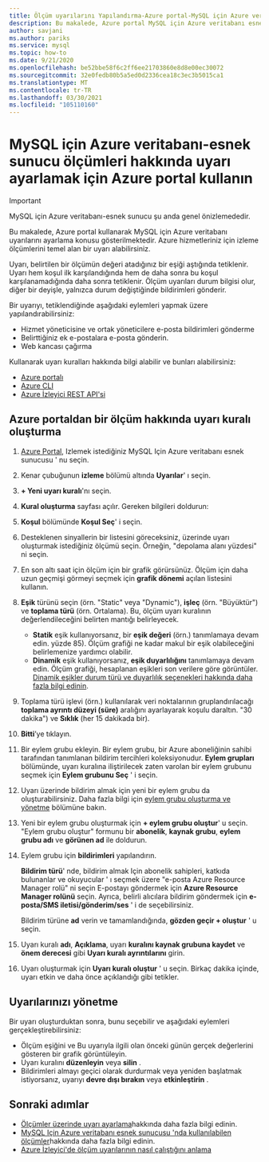 ```yaml
---
title: Ölçüm uyarılarını Yapılandırma-Azure portal-MySQL için Azure veritabanı-esnek sunucu
description: Bu makalede, Azure portal MySQL için Azure veritabanı esnek sunucusu için ölçüm uyarılarının nasıl yapılandırılacağı ve erişebileceği açıklanır.
author: savjani
ms.author: pariks
ms.service: mysql
ms.topic: how-to
ms.date: 9/21/2020
ms.openlocfilehash: be52bbe58f6c2ff6ee21703860e8d8e00ec30072
ms.sourcegitcommit: 32e0fedb80b5a5ed0d2336cea18c3ec3b5015ca1
ms.translationtype: MT
ms.contentlocale: tr-TR
ms.lasthandoff: 03/30/2021
ms.locfileid: "105110160"
---
```

# <a name="use-the-azure-portal-to-set-up-alerts-on-metrics-for-azure-database-for-mysql---flexible-server"></a>MySQL için Azure veritabanı-esnek sunucu ölçümleri hakkında uyarı ayarlamak için Azure portal kullanın 

> [!IMPORTANT] 
> MySQL için Azure veritabanı-esnek sunucu şu anda genel önizlemededir.

Bu makalede, Azure portal kullanarak MySQL için Azure veritabanı uyarılarını ayarlama konusu gösterilmektedir. Azure hizmetleriniz için izleme ölçümlerini temel alan bir uyarı alabilirsiniz.

Uyarı, belirtilen bir ölçümün değeri atadığınız bir eşiği aştığında tetiklenir. Uyarı hem koşul ilk karşılandığında hem de daha sonra bu koşul karşılanamadığında daha sonra tetiklenir. Ölçüm uyarıları durum bilgisi olur, diğer bir deyişle, yalnızca durum değiştiğinde bildirimleri gönderir.

Bir uyarıyı, tetiklendiğinde aşağıdaki eylemleri yapmak üzere yapılandırabilirsiniz:
* Hizmet yöneticisine ve ortak yöneticilere e-posta bildirimleri gönderme
* Belirttiğiniz ek e-postalara e-posta gönderin.
* Web kancası çağırma

Kullanarak uyarı kuralları hakkında bilgi alabilir ve bunları alabilirsiniz:
* [Azure portalı](../../azure-monitor/alerts/alerts-metric.md#create-with-azure-portal)
* [Azure CLI](../../azure-monitor/alerts/alerts-metric.md#with-azure-cli)
* [Azure İzleyici REST API'si](/rest/api/monitor/metricalerts)

## <a name="create-an-alert-rule-on-a-metric-from-the-azure-portal"></a>Azure portaldan bir ölçüm hakkında uyarı kuralı oluşturma
1. [Azure Portal](https://portal.azure.com/), Izlemek istediğiniz MySQL Için Azure veritabanı esnek sunucusu ' nu seçin.
2. Kenar çubuğunun **izleme** bölümü altında **Uyarılar**' ı seçin.
3. **+ Yeni uyarı kuralı**'nı seçin.
4. **Kural oluşturma** sayfası açılır. Gereken bilgileri doldurun:
5. **Koşul** bölümünde **Koşul Seç**' i seçin.
6. Desteklenen sinyallerin bir listesini göreceksiniz, üzerinde uyarı oluşturmak istediğiniz ölçümü seçin. Örneğin, "depolama alanı yüzdesi" ni seçin.
7. En son altı saat için ölçüm için bir grafik görürsünüz. Ölçüm için daha uzun geçmişi görmeyi seçmek için **grafik dönemi** açılan listesini kullanın.
8. **Eşik** türünü seçin (örn. "Static" veya "Dynamic"), **işleç** (örn. "Büyüktür") ve **toplama türü** (örn. Ortalama). Bu, ölçüm uyarı kuralının değerlendileceğini belirten mantığı belirleyecek.
    - **Statik** eşik kullanıyorsanız, bir **eşik değeri** (örn.) tanımlamaya devam edin. yüzde 85). Ölçüm grafiği ne kadar makul bir eşik olabileceğini belirlemenize yardımcı olabilir.
    - **Dinamik** eşik kullanıyorsanız, **eşik duyarlılığını** tanımlamaya devam edin. Ölçüm grafiği, hesaplanan eşikleri son verilere göre görüntüler. [Dinamik eşikler durum türü ve duyarlılık seçenekleri hakkında daha fazla bilgi edinin](../../azure-monitor/alerts/alerts-dynamic-thresholds.md).
9. Toplama türü işlevi (örn.) kullanılarak veri noktalarının gruplandırılacağı **toplama ayrıntı düzeyi (süre)** aralığını ayarlayarak koşulu daraltın. "30 dakika") ve **Sıklık** (her 15 dakikada bir).
10. **Bitti**’ye tıklayın.
11. Bir eylem grubu ekleyin. Bir eylem grubu, bir Azure aboneliğinin sahibi tarafından tanımlanan bildirim tercihleri koleksiyonudur. **Eylem grupları** bölümünde, uyarı kuralına iliştirilecek zaten varolan bir eylem grubunu seçmek için **Eylem grubunu Seç** ' i seçin.
12. Uyarı üzerinde bildirim almak için yeni bir eylem grubu da oluşturabilirsiniz. Daha fazla bilgi için [eylem grubu oluşturma ve yönetme](../../azure-monitor/alerts/action-groups.md) bölümüne bakın.
13. Yeni bir eylem grubu oluşturmak için **+ eylem grubu oluştur**' u seçin. "Eylem grubu oluştur" formunu bir **abonelik**, **kaynak grubu**, **eylem grubu adı** ve **görünen ad** ile doldurun.
14. Eylem grubu için **bildirimleri** yapılandırın.
    
    **Bildirim türü**' nde, bildirim almak Için abonelik sahipleri, katkıda bulunanlar ve okuyucular ' ı seçmek üzere "e-posta Azure Resource Manager rolü" ni seçin E-postayı göndermek için **Azure Resource Manager rolünü** seçin.
    Ayrıca, belirli alıcılara bildirim göndermek için **e-posta/SMS iletisi/gönderim/ses** ' i de seçebilirsiniz.

    Bildirim türüne **ad** verin ve tamamlandığında, **gözden geçir + oluştur** ' u seçin.

    <!--:::image type="content" source="./media/howto-alert-on-metric/10-action-group-type.png" alt-text="Action group":::-->
    
15. Uyarı kuralı **adı**, **Açıklama**, uyarı **kuralını kaynak grubuna kaydet** ve **önem derecesi** gibi **Uyarı kuralı ayrıntılarını** girin.

    <!--:::image type="content" source="./media/howto-alert-on-metric/11-name-description-severity.png" alt-text="Action group":::-->

16. Uyarı oluşturmak için **Uyarı kuralı oluştur** ' u seçin.
    Birkaç dakika içinde, uyarı etkin ve daha önce açıklandığı gibi tetikler.
## <a name="manage-your-alerts"></a>Uyarılarınızı yönetme
Bir uyarı oluşturduktan sonra, bunu seçebilir ve aşağıdaki eylemleri gerçekleştirebilirsiniz:

* Ölçüm eşiğini ve Bu uyarıyla ilgili olan önceki günün gerçek değerlerini gösteren bir grafik görüntüleyin.
* Uyarı kuralını **düzenleyin** veya **silin** .
* Bildirimleri almayı geçici olarak durdurmak veya yeniden başlatmak istiyorsanız, uyarıyı **devre dışı bırakın** veya **etkinleştirin** .


## <a name="next-steps"></a>Sonraki adımlar
- [Ölçümler üzerinde uyarı ayarlama](../../azure-monitor/alerts/alerts-metric.md)hakkında daha fazla bilgi edinin.
- [MySQL Için Azure veritabanı esnek sunucusu 'nda kullanılabilen ölçümler](./concepts-monitoring.md)hakkında daha fazla bilgi edinin.
- [Azure İzleyici'de ölçüm uyarılarının nasıl çalıştığını anlama](../../azure-monitor/alerts/alerts-metric-overview.md)